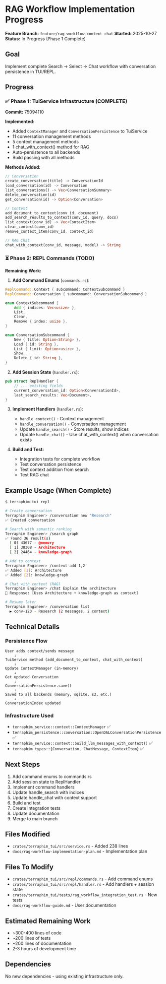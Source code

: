 # RAG Workflow Implementation Progress

**Feature Branch:** `feature/rag-workflow-context-chat`
**Started:** 2025-10-27
**Status:** In Progress (Phase 1 Complete)

## Goal

Implement complete Search → Select → Chat workflow with conversation persistence in TUI/REPL.

## Progress

### ✅ Phase 1: TuiService Infrastructure (COMPLETE)

**Commit:** 75094110

**Implemented:**
- Added `ContextManager` and `ConversationPersistence` to TuiService
- 11 conversation management methods
- 5 context management methods
- 1 chat_with_context() method for RAG
- Auto-persistence to all backends
- Build passing with all methods

**Methods Added:**
```rust
// Conversation
create_conversation(title) -> ConversationId
load_conversation(id) -> Conversation
list_conversations() -> Vec<ConversationSummary>
delete_conversation(id)
get_conversation(id) -> Option<Conversation>

// Context
add_document_to_context(conv_id, document)
add_search_results_to_context(conv_id, query, docs)
list_context(conv_id) -> Vec<ContextItem>
clear_context(conv_id)
remove_context_item(conv_id, context_id)

// RAG Chat
chat_with_context(conv_id, message, model) -> String
```

### ⏳ Phase 2: REPL Commands (TODO)

**Remaining Work:**

1. **Add Command Enums** (`commands.rs`):
```rust
ReplCommand::Context { subcommand: ContextSubcommand }
ReplCommand::Conversation { subcommand: ConversationSubcommand }

enum ContextSubcommand {
    Add { indices: Vec<usize> },
    List,
    Clear,
    Remove { index: usize },
}

enum ConversationSubcommand {
    New { title: Option<String> },
    Load { id: String },
    List { limit: Option<usize> },
    Show,
    Delete { id: String },
}
```

2. **Add Session State** (`handler.rs`):
```rust
pub struct ReplHandler {
    // ... existing fields
    current_conversation_id: Option<ConversationId>,
    last_search_results: Vec<Document>,
}
```

3. **Implement Handlers** (`handler.rs`):
   - `handle_context()` - Context management
   - `handle_conversation()` - Conversation management
   - Update `handle_search()` - Store results, show indices
   - Update `handle_chat()` - Use chat_with_context() when conversation exists

4. **Build and Test:**
   - Integration tests for complete workflow
   - Test conversation persistence
   - Test context addition from search
   - Test RAG chat

## Example Usage (When Complete)

```bash
$ terraphim-tui repl

# Create conversation
Terraphim Engineer> /conversation new "Research"
✅ Created conversation

# Search with semantic ranking
Terraphim Engineer> /search graph
✅ Found 36 result(s)
  [ 0] 43677 - @memory
  [ 1] 38308 - Architecture
  [ 2] 24464 - knowledge-graph

# Add to context
Terraphim Engineer> /context add 1,2
✅ Added [1]: Architecture
✅ Added [2]: knowledge-graph

# Chat with context (RAG)
Terraphim Engineer> /chat Explain the architecture
🤖 Response: [Uses Architecture + knowledge-graph as context]

# Resume later
Terraphim Engineer> /conversation list
  ▶ conv-123 - Research (2 messages, 2 context)
```

## Technical Details

### Persistence Flow

```
User adds context/sends message
    ↓
TuiService method (add_document_to_context, chat_with_context)
    ↓
Update ContextManager (in-memory)
    ↓
Get updated Conversation
    ↓
ConversationPersistence.save()
    ↓
Saved to all backends (memory, sqlite, s3, etc.)
    ↓
ConversationIndex updated
```

### Infrastructure Used

- `terraphim_service::context::ContextManager` ✅
- `terraphim_persistence::conversation::OpenDALConversationPersistence` ✅
- `terraphim_service::context::build_llm_messages_with_context()` ✅
- `terraphim_types::{Conversation, ChatMessage, ContextItem}` ✅

## Next Steps

1. Add command enums to commands.rs
2. Add session state to ReplHandler
3. Implement command handlers
4. Update handle_search with indices
5. Update handle_chat with context support
6. Build and test
7. Create integration tests
8. Update documentation
9. Merge to main branch

## Files Modified

- `crates/terraphim_tui/src/service.rs` - Added 238 lines
- `docs/rag-workflow-implementation-plan.md` - Implementation plan

## Files To Modify

- `crates/terraphim_tui/src/repl/commands.rs` - Add command enums
- `crates/terraphim_tui/src/repl/handler.rs` - Add handlers + session state
- `crates/terraphim_tui/tests/rag_workflow_integration_test.rs` - New tests
- `docs/rag-workflow-guide.md` - User documentation

## Estimated Remaining Work

- ~300-400 lines of code
- ~200 lines of tests
- ~200 lines of documentation
- 2-3 hours of development time

## Dependencies

No new dependencies - using existing infrastructure only.
